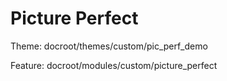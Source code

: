 # Picture Perfect

Theme: docroot/themes/custom/pic_perf_demo

Feature: docroot/modules/custom/picture_perfect
